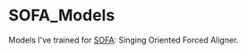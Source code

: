 # SOFA_Models

Models I've trained for [SOFA]([url](https://github.com/qiuqiao/SOFA)): Singing Oriented Forced Aligner.
